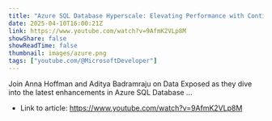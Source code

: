 ```yaml
---
title: "Azure SQL Database Hyperscale: Elevating Performance with Continuous Priming | Data Exposed"
date: 2025-04-10T16:00:21Z
link: https://www.youtube.com/watch?v=9AfmK2VLp8M
showShare: false
showReadTime: false
thumbnail: images/azure.png
tags: ["youtube.com/@MicrosoftDeveloper"]
---
```

Join Anna Hoffman and Aditya Badramraju on Data Exposed as they dive into the latest enhancements in Azure SQL Database ...

- Link to article: https://www.youtube.com/watch?v=9AfmK2VLp8M